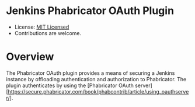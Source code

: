 # Jenkins Phabricator OAuth Plugin

* License: [MIT Licensed](LICENSE.txt)
* Contributions are welcome.

# Overview

The Phabricator OAuth plugin provides a means of securing a Jenkins instance by
offloading authentication and authorization to Phabricator.  The plugin authenticates
by using the [Phabricator OAuth server][https://secure.phabricator.com/book/phabcontrib/article/using_oauthserver/].
